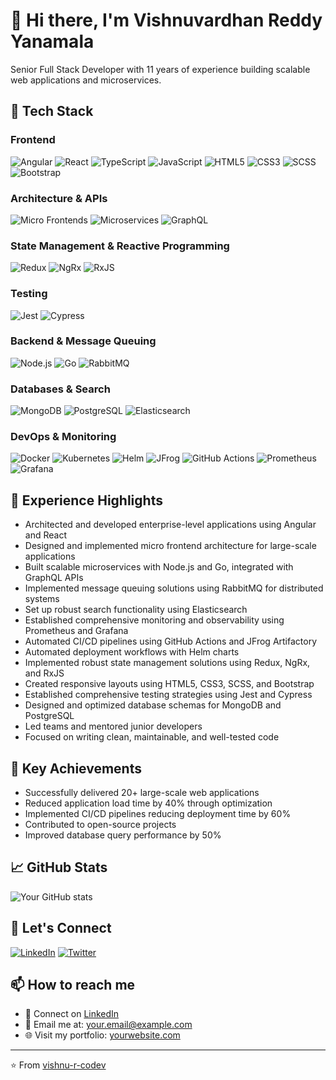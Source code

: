 # 👋 Hi there, I'm Vishnuvardhan Reddy Yanamala

Senior Full Stack Developer with 11 years of experience building scalable web applications and microservices.

## 🚀 Tech Stack

### Frontend
![Angular](https://img.shields.io/badge/-Angular-DD0031?style=flat-square&logo=angular&logoColor=white)
![React](https://img.shields.io/badge/-React-61DAFB?style=flat-square&logo=react&logoColor=black)
![TypeScript](https://img.shields.io/badge/-TypeScript-3178C6?style=flat-square&logo=typescript&logoColor=white)
![JavaScript](https://img.shields.io/badge/-JavaScript-F7DF1E?style=flat-square&logo=javascript&logoColor=black)
![HTML5](https://img.shields.io/badge/-HTML5-E34F26?style=flat-square&logo=html5&logoColor=white)
![CSS3](https://img.shields.io/badge/-CSS3-1572B6?style=flat-square&logo=css3&logoColor=white)
![SCSS](https://img.shields.io/badge/-SCSS-CC6699?style=flat-square&logo=sass&logoColor=white)
![Bootstrap](https://img.shields.io/badge/-Bootstrap-7952B3?style=flat-square&logo=bootstrap&logoColor=white)

### Architecture & APIs
![Micro Frontends](https://img.shields.io/badge/-Micro%20Frontends-FF6B6B?style=flat-square)
![Microservices](https://img.shields.io/badge/-Microservices-3DDC84?style=flat-square)
![GraphQL](https://img.shields.io/badge/-GraphQL-E10098?style=flat-square&logo=graphql&logoColor=white)

### State Management & Reactive Programming
![Redux](https://img.shields.io/badge/-Redux-764ABC?style=flat-square&logo=redux&logoColor=white)
![NgRx](https://img.shields.io/badge/-NgRx-BA2BD2?style=flat-square&logo=redux&logoColor=white)
![RxJS](https://img.shields.io/badge/-RxJS-B7178C?style=flat-square&logo=reactivex&logoColor=white)

### Testing
![Jest](https://img.shields.io/badge/-Jest-C21325?style=flat-square&logo=jest&logoColor=white)
![Cypress](https://img.shields.io/badge/-Cypress-17202C?style=flat-square&logo=cypress&logoColor=white)

### Backend & Message Queuing
![Node.js](https://img.shields.io/badge/-Node.js-339933?style=flat-square&logo=node.js&logoColor=white)
![Go](https://img.shields.io/badge/-Go-00ADD8?style=flat-square&logo=go&logoColor=white)
![RabbitMQ](https://img.shields.io/badge/-RabbitMQ-FF6600?style=flat-square&logo=rabbitmq&logoColor=white)

### Databases & Search
![MongoDB](https://img.shields.io/badge/-MongoDB-47A248?style=flat-square&logo=mongodb&logoColor=white)
![PostgreSQL](https://img.shields.io/badge/-PostgreSQL-336791?style=flat-square&logo=postgresql&logoColor=white)
![Elasticsearch](https://img.shields.io/badge/-Elasticsearch-005571?style=flat-square&logo=elasticsearch&logoColor=white)

### DevOps & Monitoring
![Docker](https://img.shields.io/badge/-Docker-2496ED?style=flat-square&logo=docker&logoColor=white)
![Kubernetes](https://img.shields.io/badge/-Kubernetes-326CE5?style=flat-square&logo=kubernetes&logoColor=white)
![Helm](https://img.shields.io/badge/-Helm-0F1689?style=flat-square&logo=helm&logoColor=white)
![JFrog](https://img.shields.io/badge/-JFrog-41BF47?style=flat-square&logo=jfrog&logoColor=white)
![GitHub Actions](https://img.shields.io/badge/-GitHub%20Actions-2088FF?style=flat-square&logo=github-actions&logoColor=white)
![Prometheus](https://img.shields.io/badge/-Prometheus-E6522C?style=flat-square&logo=prometheus&logoColor=white)
![Grafana](https://img.shields.io/badge/-Grafana-F46800?style=flat-square&logo=grafana&logoColor=white)

## 💼 Experience Highlights

- Architected and developed enterprise-level applications using Angular and React
- Designed and implemented micro frontend architecture for large-scale applications
- Built scalable microservices with Node.js and Go, integrated with GraphQL APIs
- Implemented message queuing solutions using RabbitMQ for distributed systems
- Set up robust search functionality using Elasticsearch
- Established comprehensive monitoring and observability using Prometheus and Grafana
- Automated CI/CD pipelines using GitHub Actions and JFrog Artifactory
- Automated deployment workflows with Helm charts
- Implemented robust state management solutions using Redux, NgRx, and RxJS
- Created responsive layouts using HTML5, CSS3, SCSS, and Bootstrap
- Established comprehensive testing strategies using Jest and Cypress
- Designed and optimized database schemas for MongoDB and PostgreSQL
- Led teams and mentored junior developers
- Focused on writing clean, maintainable, and well-tested code

## 🌟 Key Achievements

- Successfully delivered 20+ large-scale web applications
- Reduced application load time by 40% through optimization
- Implemented CI/CD pipelines reducing deployment time by 60%
- Contributed to open-source projects
- Improved database query performance by 50%

## 📈 GitHub Stats

![Your GitHub stats](https://github-readme-stats.vercel.app/api?username=vishnu-r-codev&show_icons=true&theme=dracula)

## 🤝 Let's Connect

[![LinkedIn](https://img.shields.io/badge/-LinkedIn-0A66C2?style=flat-square&logo=linkedin&logoColor=white)](https://linkedin.com/in/vishnu-r-codev)
[![Twitter](https://img.shields.io/badge/-Twitter-1DA1F2?style=flat-square&logo=twitter&logoColor=white)](https://twitter.com/vishnu-r-codev)

## 📫 How to reach me

- 💼 Connect on [LinkedIn](https://linkedin.com/in/vishnu-r-codev)
- 📧 Email me at: your.email@example.com
- 🌐 Visit my portfolio: [yourwebsite.com](https://yourwebsite.com)

---
⭐️ From [vishnu-r-codev](https://github.com/vishnu-r-codev/) 
